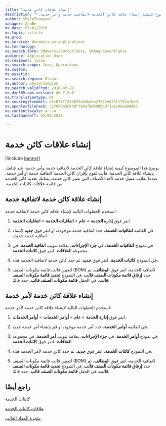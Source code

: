 ```yaml
---
title: "إنشاء علاقات كائن خدمة"
description: "‏‫يوضح هذا الموضوع كيفية إنشاء علاقة كائن الخدمة لاتفاقية خدمة وأمر خدمة."
author: ShylaThompson
manager: AnnBe
ms.date: 05/01/2018
ms.topic: article
ms.prod: 
ms.service: dynamics-ax-applications
ms.technology: 
ms.search.form: SMAServiceOrderTable, SMAAgreementTable
audience: Application User
ms.reviewer: josaw
ms.search.scope: Core, Operations
ms.custom: 
ms.assetid: 
ms.search.region: Global
ms.author: ShylaThompson
ms.search.validFrom: 2016-02-28
ms.dyn365.ops.version: AX 7.0.0
ms.translationtype: HT
ms.sourcegitcommit: efcb77ff883b29a4bbaba27551e02311742afbbd
ms.openlocfilehash: c27070436139f784af690900a3f1ab108a809d03
ms.contentlocale: ar-sa
ms.lasthandoff: 05/08/2018

---
```


# <a name="create-service-object-relations"></a>إنشاء علاقات كائن خدمة 

[!include [banner](../includes/banner.md)]


‏‫يوضح هذا الموضوع كيفية إنشاء علاقة كائن الخدمة لاتفاقية خدمة وأمر خدمة. عند قيامك بإنشاء علاقة كائن الخدمة، فأنت تقوم بإقران كائن الخدمة لاتفاقية خدمة أو أمر خدمة. عندما يطلب عميل خدمة لأحد الأصناف التي تعتبر كائن خدمة، يمكنك تحديد كائن الخدمة من قائمة علاقات كائنات الخدمة.

## <a name="create-a-service-object-relation-for-a-service-agreement"></a>إنشاء علاقة كائن خدمة لاتفاقية خدمة

استخدم الخطوات التالية لإنشاء علاقة كائن خدمة لاتفاقية خدمة:

1.  انقر فوق **إدارة الخدمة** \> **عام** \> **اتفاقيات الخدمة‬** \> **اتفاقيات الخدمة‬**.

2.  في القائمة **اتفاقيات الخدمة**، حدد اتفاقية خدمة موجودة، أو انقر فوق **جديد** لإنشاء اتفاقية خدمة جديدة.

3.  في نموذج **اتفاقيات الخدمة**، في **جزء الإجراءات**، بعلامة تبويب **اتفاقية الخدمة**، في مجموعة **العلاقات**، انقر فوق **كائنات الخدمة**.

4.  في النموذج **كائنات الخدمة**، انقر فوق **جديد**، ثم حدد كائن خدمة لاتفاقية الخدمة هذه.

5.  لتعيين قالب قائمة مكونات الصنف (BOM) لاتفاقية الخدمة، انقر فوق **الوظائف**، ثم حدد **إرفاق قائمة مكونات الصنف قالب‬**. في النموذج **تحديد قائمة مكونات الصنف قالب‬**، في الحقل **قائمة مكونات الصنف قالب‬**، حدد قالبًا. 

## <a name="create-a-service-object-relation-for-a-service-order"></a>إنشاء علاقة كائن خدمة لأمر خدمة

استخدم الخطوات التالية لإنشاء علاقة كائن خدمة لأمر خدمة:

1.  انقر فوق **إدارة الخدمة** \> **عام** \> **أوامر الخدمات** \> **أوامر الخدمات**.

2.  في القائمة **أوامر الخدمة**، حدد أمر خدمة موجود، أو قم بإنشاء أمر خدمة جديد.

3.  في نموذج **أوامر الخدمة**، في **جزء الإجراءات**، بعلامة تبويب **أمر الخدمة**، في مجموعة **العلاقات**، انقر فوق **كائنات الخدمة**.

4.  في النموذج **كائنات الخدمة**، انقر فوق **جديد**، ثم حدد كائن خدمة لأمر الخدمة هذه.

5.  لتعيين قالب قائمة مكونات الصنف (BOM) لاتفاقية الخدمة، انقر فوق **الوظائف**، ثم حدد **إرفاق قائمة مكونات الصنف قالب‬**. في النموذج **تحديد قائمة مكونات الصنف قالب‬**، في الحقل **قائمة مكونات الصنف قالب‬**، حدد قالبًا. 


## <a name="see-also"></a>راجع أيضًا

[‏‏كائنات الخدمة ](service-objects.md)

[علاقات كائنات الخدمة](service-object-relations.md)

[شجرة المواد القالب ](template-boms.md)

  



